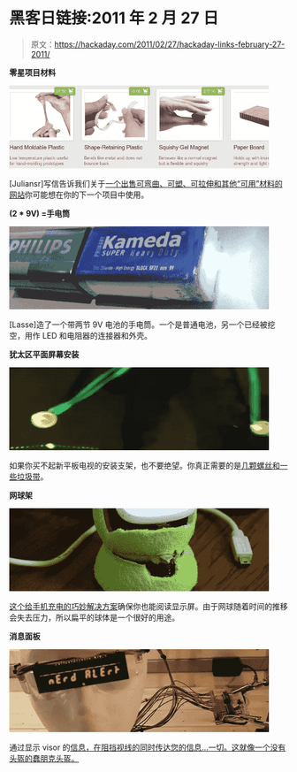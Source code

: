 # 黑客日链接:2011 年 2 月 27 日

> 原文：<https://hackaday.com/2011/02/27/hackaday-links-february-27-2011/>

**零星项目材料**

**![](img/34b69c3919fd38b39db856cf17a34887.png "links-odd-building-materials")**

[Juliansr]写信告诉我们关于[一个出售可弯曲、可塑、可拉伸和其他“可用”材料的网站](http://www.inventables.com/)你可能想在你的下一个项目中使用。

**(2 * 9V) =手电筒**

**![](img/18e95b5ef216ae2191694aab023b30b4.png "links-9v-flashlight")**

[Lasse]造了一个带两节 9V 电池的手电筒。一个是普通电池，另一个已经被挖空，用作 LED 和电阻器的连接器和外壳。

**犹太区平面屏幕安装**

**![](img/2e3dc4ac5ab25a8b979c086fa71216d5.png "links-ghetto-flatscreen-mount")**

如果你买不起新平板电视的安装支架，也不要绝望。你真正需要的是[几颗螺丝和一些垃圾带](http://www.pillowcasepillowcase.com/2011/02/cheapest-lcd-wall-mount.html)。

**网球架**

**![](img/386ff731e48d17c4eab08204883cd28c.png "links-tennis-ball-phone-stand")**

[这个给手机充电的巧妙解决方案](http://tutorialgeek.blogspot.com/2011/02/how-to-make-diy-phone-charger-stand.html)确保你也能阅读显示屏。由于网球随着时间的推移会失去压力，所以扁平的球体是一个很好的用途。

**消息面板**

**![](img/427c5887a6bef4b20b1b36dc3b7a746b.png "links-message-visor")**

通过显示 visor 的[信息，在阻挡视线的同时传达您的信息…一切。这就像一个没有头盔的蠢朋克头盔。](http://www.youtube.com/watch?v=J4YuLUqb-cc)